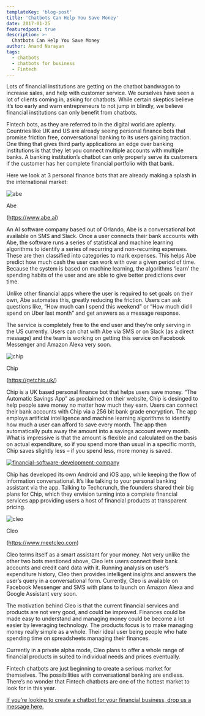 ```yaml
---
templateKey: 'blog-post'
title: 'Chatbots Can Help You Save Money'
date: 2017-01-25
featuredpost: true
description: >-
  Chatbots Can Help You Save Money
author: Anand Narayan
tags:
  - chatbots
  - chatbots for business
  - Fintech
---
```

Lots of financial institutions are getting on the chatbot bandwagon to increase sales, and help with customer service. We ourselves have seen a lot of clients coming in, asking for chatbots. While certain skeptics believe it’s too early and warn entrepreneurs to not jump in blindly, we believe financial institutions can only benefit from chatbots.

Fintech bots, as they are referred to in the digital world are aplenty. Countries like UK and US are already seeing personal finance bots that promise friction free, conversational banking to its users gaining traction. One thing that gives third party applications an edge over banking institutions is that they let you connect multiple accounts with multiple banks. A banking institution’s chatbot can only properly serve its customers if the customer has her complete financial portfolio with that bank.

Here we look at 3 personal finance bots that are already making a splash in the international market:
 
![abe](/img/abe-149x300.png)

Abe

(https://www.abe.ai)

An AI software company based out of Orlando, Abe is a conversational bot available on SMS and Slack. Once a user connects their bank accounts with Abe, the software runs a series of statistical and machine learning algorithms to identify a series of recurring and non-recurring expenses. These are then classified into categories to mark expenses. This helps Abe predict how much cash the user can work with over a given period of time. Because the system is based on machine learning, the algorithms ‘learn’ the spending habits of the user and are able to give better predictions over time.

Unlike other financial apps where the user is required to set goals on their own, Abe automates this, greatly reducing the friction. Users can ask questions like, “How much can I spend this weekend” or “How much did I spend on Uber last month” and get answers as a message response.

The service is completely free to the end user and they’re only serving in the US currently. Users can chat with Abe via SMS or on Slack (as a direct message) and the team is working on getting this service on Facebook Messenger and Amazon Alexa very soon.
 
![chip](/img/chip-152x300.png)

Chip

(https://getchip.uk/)

Chip is a UK based personal finance bot that helps users save money. “The Automatic Savings App” as proclaimed on their website, Chip is desinged to help people save money no matter how much they earn. Users can connect their bank accounts with Chip via a 256 bit bank grade encryption. The app employs artificial intelligence and machine learning algorithms to identify how much a user can afford to save every month. The app then automatically puts away the amount into a savings account every month. What is impressive is that the amount is flexible and calculated on the basis on actual expenditure, so if you spend more than usual in a specific month, Chip saves slightly less – if you spend less, more money is saved.
 
[![financial-software-development-company](/img/fintech-software-development-04-768x149.png)](https://codebrahma.com/financial-software-development-company/)
 
Chip has developed its own Android and iOS app, while keeping the flow of information conversational. It’s like talking to your personal banking assistant via the app. Talking to Techcrunch, the founders shared their big plans for Chip, which they envision turning into a complete financial services app providing users a host of financial products at transparent pricing.
 
![cleo](/img/cleo-155x300.png)

Cleo

(https://www.meetcleo.com)

Cleo terms itself as a smart assistant for your money. Not very unlike the other two bots mentioned above, Cleo lets users connect their bank accounts and credit card data with it. Running analysis on user’s expenditure history, Cleo then provides intelligent insights and answers the user’s query in a conversational form. Currently, Cleo is available on Facebook Messenger and SMS with plans to launch on Amazon Alexa and Google Assistant very soon.

The motivation behind Cleo is that the current financial services and products are not very good, and could be improved. Finances could be made easy to understand and managing money could be become a lot easier by leveraging technology. The products focus is to make managing money really simple as a whole. Their ideal user being people who hate spending time on spreadsheets managing their finances.

Currently in a private alpha mode, Cleo plans to offer a whole range of financial products in suited to individual needs and prices eventually.

 

Fintech chatbots are just beginning to create a serious market for themselves. The possibilities with conversational banking are endless. There’s no wonder that Fintech chatbots are one of the hottest market to look for in this year.

[If you’re looking to create a chatbot for your financial business, drop us a message here.](https://codebrahma.com/chatbot-development-company-bangalore/)

